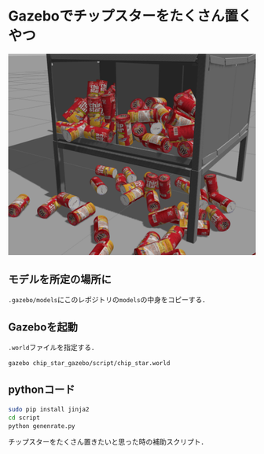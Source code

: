 # Gazeboでチップスターをたくさん置くやつ

![img](many_chip_stars.png)

## モデルを所定の場所に

`.gazebo/models`にこのレポジトリの`models`の中身をコピーする．

## Gazeboを起動
`.world`ファイルを指定する．

```bash
gazebo chip_star_gazebo/script/chip_star.world
```

## pythonコード

```bash
sudo pip install jinja2
cd script
python genenrate.py
```

チップスターをたくさん置きたいと思った時の補助スクリプト．